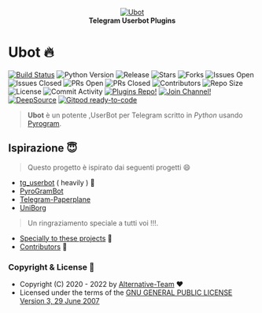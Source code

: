 <p align="center">
    <a href="https://github.com/Alternative-Profit/Ubot">
        <img src="https://telegra.ph/file/7f5c2bf20766dd4626333.png" alt="Ubot">
    </a>
    <br>
    <b>Telegram Userbot Plugins</b>
    <br>

# Ubot 🔥

[![Build Status](https://travis-ci.com/Alternative-Profit/Ubot.svg?branch=alpha)](https://travis-ci.com/Alternative-Profit/Ubot)
![Python Version](https://img.shields.io/badge/python-3.8/3.9-lightgrey)
![Release](https://img.shields.io/github/v/release/Alternative-Profit/Ubot)
![Stars](https://img.shields.io/github/stars/Alternative-Profit/Ubot)
![Forks](https://img.shields.io/github/forks/Alternative-Profit/Ubot)
![Issues Open](https://img.shields.io/github/issues/Alternative-Profit/Ubot)
![Issues Closed](https://img.shields.io/github/issues-closed/Alternative-Profit/Ubot)
![PRs Open](https://img.shields.io/github/issues-pr/Alternative-Profit/Ubot)
![PRs Closed](https://img.shields.io/github/issues-pr-closed/Alternative-Profit/Ubot)
![Contributors](https://img.shields.io/github/contributors/Alternative-Profit/Ubot)
![Repo Size](https://img.shields.io/github/repo-size/Alternative-Profit/Ubot)
![License](https://img.shields.io/github/license/Alternative-Profit/Ubot)
![Commit Activity](https://img.shields.io/github/commit-activity/m/Alternative-Profit/Ubot)
[![Plugins Repo!](https://img.shields.io/badge/Plugins%20Repo-!-orange)](https://github.com/Alternative-Profit/Ubot-Plugins)
[![Join Channel!](https://img.shields.io/badge/Join%20Channel-!-red)](https://t.me/theUserge)
[![DeepSource](https://static.deepsource.io/deepsource-badge-light-mini.svg)](https://deepsource.io/gh/Alternative-Profit/Ubot/?ref=repository-badge)
[![Gitpod ready-to-code](https://img.shields.io/badge/Gitpod-ready--to--code-blue?logo=gitpod)](https://gitpod.io/#https://github.com/Alternative-Profit/Ubot)

> **Ubot** è un potente ,UserBot per Telegram scritto in _Python_ usando [Pyrogram](https://github.com/pyrogram/pyrogram).
## Ispirazione 😇

> Questo progetto è ispirato dai seguenti progetti 😄
* [tg_userbot](https://github.com/watzon/tg_userbot) ( heavily ) 🤗
* [PyroGramBot](https://github.com/SpEcHiDe/PyroGramBot)
* [Telegram-Paperplane](https://github.com/RaphielGang/Telegram-Paperplane)
* [UniBorg](https://github.com/SpEcHiDe/UniBorg)

> Un ringraziamento speciale a tutti voi !!!.


* [Specially to these projects](https://github.com/Alternative-Profit/Ubot#inspiration-) 🥰
* [Contributors](https://github.com/Alternative-Profit/Ubot/graphs/contributors) 👥

### Copyright & License 👮

* Copyright (C) 2020 - 2022 by [Alternative-Team](https://github.com/Alternative-Team) ❤️️
* Licensed under the terms of the [GNU GENERAL PUBLIC LICENSE Version 3, 29 June 2007](https://github.com/Alternative-Profit/Ubot/blob/master/LICENSE)